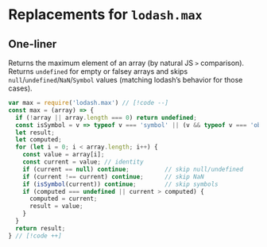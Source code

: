 # Replacements for `lodash.max`

## One-liner

Returns the maximum element of an array (by natural JS `>` comparison). Returns `undefined` for empty or falsey arrays and skips `null`/`undefined`/`NaN`/`Symbol` values (matching lodash’s behavior for those cases).

```js
var max = require('lodash.max') // [!code --]
const max = (array) => {
  if (!array || array.length === 0) return undefined;
  const isSymbol = v => typeof v === 'symbol' || (v && typeof v === 'object' && Object.prototype.toString.call(v) === '[object Symbol]');
  let result;
  let computed;
  for (let i = 0; i < array.length; i++) {
    const value = array[i];
    const current = value; // identity
    if (current == null) continue;          // skip null/undefined
    if (current !== current) continue;      // skip NaN
    if (isSymbol(current)) continue;        // skip symbols
    if (computed === undefined || current > computed) {
      computed = current;
      result = value;
    }
  }
  return result;
} // [!code ++]
```
